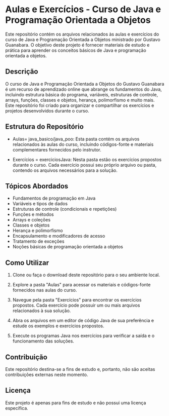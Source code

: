 # Aulas e Exercícios - Curso de Java e Programação Orientada a Objetos

Este repositório contém os arquivos relacionados às aulas e exercícios do curso de Java e Programação Orientada a Objetos ministrado por Gustavo Guanabara. O objetivo deste projeto é fornecer materiais de estudo e prática para aprender os conceitos básicos de Java e programação orientada a objetos.

## Descrição

O curso de Java e Programação Orientada a Objetos do Gustavo Guanabara é um recurso de aprendizado online que abrange os fundamentos do Java, incluindo estrutura básica do programa, variáveis, estruturas de controle, arrays, funções, classes e objetos, herança, polimorfismo e muito mais. Este repositório foi criado para organizar e compartilhar os exercícios e projetos desenvolvidos durante o curso.

## Estrutura do Repositório

- Aulas= java_basico/java_poo: Esta pasta contém os arquivos relacionados às aulas do curso, incluindo códigos-fonte e materiais complementares fornecidos pelo instrutor.

- Exercícios = exerciciosJava: Nesta pasta estão os exercícios propostos durante o curso. Cada exercício possui seu próprio arquivo ou pasta, contendo os arquivos necessários para a solução.

## Tópicos Abordados

- Fundamentos de programação em Java
- Variáveis e tipos de dados
- Estruturas de controle (condicionais e repetições)
- Funções e métodos
- Arrays e coleções
- Classes e objetos
- Herança e polimorfismo
- Encapsulamento e modificadores de acesso
- Tratamento de exceções
- Noções básicas de programação orientada a objetos

## Como Utilizar

1. Clone ou faça o download deste repositório para o seu ambiente local.

2. Explore a pasta "Aulas" para acessar os materiais e códigos-fonte fornecidos nas aulas do curso.

3. Navegue pela pasta "Exercícios" para encontrar os exercícios propostos. Cada exercício pode possuir um ou mais arquivos relacionados à sua solução.

4. Abra os arquivos em um editor de código Java de sua preferência e estude os exemplos e exercícios propostos.

5. Execute os programas Java nos exercícios para verificar a saída e o funcionamento das soluções.

## Contribuição

Este repositório destina-se a fins de estudo e, portanto, não são aceitas contribuições externas neste momento.

## Licença

Este projeto é apenas para fins de estudo e não possui uma licença específica.



